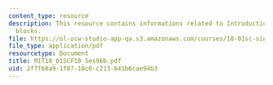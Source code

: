 ```yaml
---
content_type: resource
description: This resource contains informations related to Introduction to stacking
  blocks.
file: https://ol-ocw-studio-app-qa.s3.amazonaws.com/courses/18-01sc-single-variable-calculus-fall-2010/2f7f68a91f8718c6c213641b6cae94b3_MIT18_01SCF10_Ses96b.pdf
file_type: application/pdf
resourcetype: Document
title: MIT18_01SCF10_Ses96b.pdf
uid: 2f7f68a9-1f87-18c6-c213-641b6cae94b3
---
```

